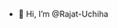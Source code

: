 - 👋 Hi, I’m @Rajat-Uchiha
<!---
Rajat-Uchiha/Rajat-Uchiha is a ✨ special ✨ repository because its `README.md` (this file) appears on your GitHub profile.
You can click the Preview link to take a look at your changes.
--->
